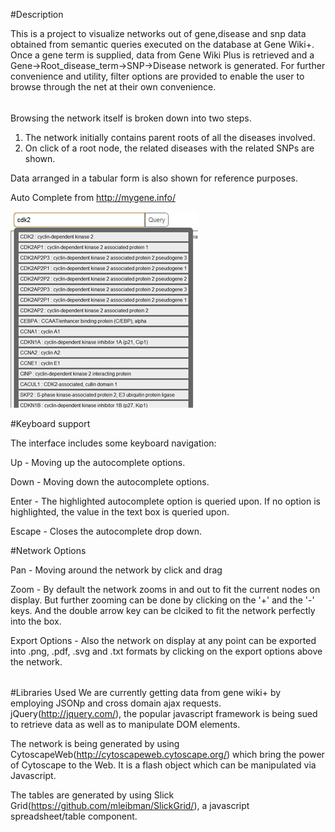 #Description

This is a project to visualize networks out of gene,disease and snp data obtained from semantic queries executed on the database at Gene Wiki+.
Once a gene term is supplied, data from Gene Wiki Plus is retrieved and a Gene->Root_disease_term->SNP->Disease network is generated. For further convenience and utility, filter options are provided to enable the user to browse through the net at their own convenience. 

######	
Browsing the network itself is broken down into two steps.

1. The network initially contains parent roots of all the diseases involved.
2. On click of a root node, the related diseases with the related SNPs are shown.

Data arranged in a tabular form is also shown for reference purposes. 

Auto Complete from http://mygene.info/

![Alt text](readme_images/dropdown.jpg "Auto Complete")

#Keyboard support

The interface includes some keyboard navigation:

Up - Moving up the autocomplete options.

Down - Moving down the autocomplete options.

Enter - The highlighted autocomplete option is queried upon. If no option is highlighted, the value in the text box is queried upon.

Escape - Closes the autocomplete drop down.

#Network Options

Pan - Moving around the network by click and drag

Zoom - By default the network zooms in and out to fit the current nodes on display. But further zooming can be done by clicking on the '+' and the '-' keys. And the double arrow key can be clciked to fit the network perfectly into the box.

Export Options - Also the network on display at any point can be exported into .png, .pdf, .svg and .txt formats by clicking on the export options above the network.

######
#Libraries Used
We are currently getting data from gene wiki+ by employing JSONp and cross domain ajax requests. jQuery(http://jquery.com/), the popular javascript framework is being sued to retrieve data as well as to manipulate DOM elements.

The network is being generated by using CytoscapeWeb(http://cytoscapeweb.cytoscape.org/) which bring the power of Cytoscape to the Web. It is a flash object which can be manipulated via Javascript.

The tables are generated by using Slick Grid(https://github.com/mleibman/SlickGrid/), a javascript spreadsheet/table component.
